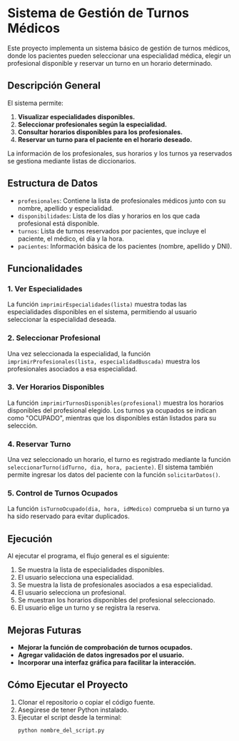 # Sistema de Gestión de Turnos Médicos

Este proyecto implementa un sistema básico de gestión de turnos médicos, donde los pacientes pueden seleccionar una especialidad médica, elegir un profesional disponible y reservar un turno en un horario determinado.

## Descripción General

El sistema permite:

1. **Visualizar especialidades disponibles.**
2. **Seleccionar profesionales según la especialidad.**
3. **Consultar horarios disponibles para los profesionales.**
4. **Reservar un turno para el paciente en el horario deseado.**

La información de los profesionales, sus horarios y los turnos ya reservados se gestiona mediante listas de diccionarios.

## Estructura de Datos

- `profesionales`: Contiene la lista de profesionales médicos junto con su nombre, apellido y especialidad.
- `disponibilidades`: Lista de los días y horarios en los que cada profesional está disponible.
- `turnos`: Lista de turnos reservados por pacientes, que incluye el paciente, el médico, el día y la hora.
- `pacientes`: Información básica de los pacientes (nombre, apellido y DNI).

## Funcionalidades

### 1. Ver Especialidades
La función `imprimirEspecialidades(lista)` muestra todas las especialidades disponibles en el sistema, permitiendo al usuario seleccionar la especialidad deseada.

### 2. Seleccionar Profesional
Una vez seleccionada la especialidad, la función `imprimirProfesionales(lista, especialidadBuscada)` muestra los profesionales asociados a esa especialidad.

### 3. Ver Horarios Disponibles
La función `imprimirTurnosDisponibles(profesional)` muestra los horarios disponibles del profesional elegido. Los turnos ya ocupados se indican como "OCUPADO", mientras que los disponibles están listados para su selección.

### 4. Reservar Turno
Una vez seleccionado un horario, el turno es registrado mediante la función `seleccionarTurno(idTurno, dia, hora, paciente)`. El sistema también permite ingresar los datos del paciente con la función `solicitarDatos()`.

### 5. Control de Turnos Ocupados
La función `isTurnoOcupado(dia, hora, idMedico)` comprueba si un turno ya ha sido reservado para evitar duplicados.

## Ejecución

Al ejecutar el programa, el flujo general es el siguiente:

1. Se muestra la lista de especialidades disponibles.
2. El usuario selecciona una especialidad.
3. Se muestra la lista de profesionales asociados a esa especialidad.
4. El usuario selecciona un profesional.
5. Se muestran los horarios disponibles del profesional seleccionado.
6. El usuario elige un turno y se registra la reserva.

## Mejoras Futuras

- **Mejorar la función de comprobación de turnos ocupados.**
- **Agregar validación de datos ingresados por el usuario.**
- **Incorporar una interfaz gráfica para facilitar la interacción.**

## Cómo Ejecutar el Proyecto

1. Clonar el repositorio o copiar el código fuente.
2. Asegúrese de tener Python instalado.
3. Ejecutar el script desde la terminal:
   ```bash
   python nombre_del_script.py
